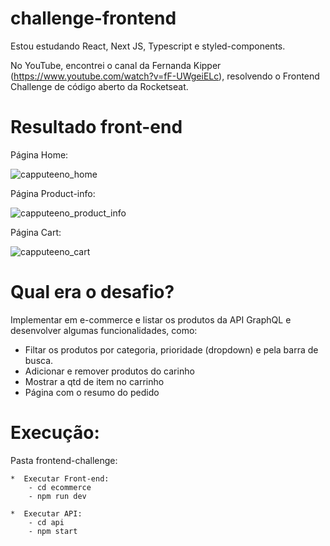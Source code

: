 # challenge-frontend

Estou estudando React, Next JS, Typescript e styled-components. 

No YouTube, encontrei o canal da Fernanda Kipper (https://www.youtube.com/watch?v=fF-UWgeiELc), resolvendo o Frontend Challenge de código aberto da Rocketseat.


# Resultado front-end

Página Home:

![capputeeno_home](https://github.com/AnnaPaulaS/challenge-frontend/assets/114079845/e17c814c-b06d-49bd-83a9-e5ae7d19d017)

Página Product-info:

![capputeeno_product_info](https://github.com/AnnaPaulaS/challenge-frontend/assets/114079845/be57a331-d0d9-4c95-87fd-75e8304b793a)

Página Cart:

![capputeeno_cart](https://github.com/AnnaPaulaS/challenge-frontend/assets/114079845/54b3d0e4-9ae1-49d0-b22c-e0395fcee4e7)


# Qual era o desafio?

Implementar em e-commerce e listar os produtos da API GraphQL e desenvolver algumas funcionalidades, como:
- Filtar os produtos por categoria, prioridade (dropdown) e pela barra de busca.
- Adicionar e remover produtos do carinho
- Mostrar a qtd de item no carrinho
- Página com o resumo do pedido

# Execução:

 Pasta frontend-challenge:
 
    *  Executar Front-end:
        - cd ecommerce
        - npm run dev
        
    *  Executar API:
        - cd api
        - npm start
   
